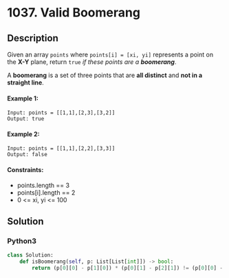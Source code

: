 # 1037. Valid Boomerang


## Description
Given an array `points` where `points[i] = [xi, yi]` represents a point on the **X-Y** plane, return `true` *if these points are a **boomerang***.

A **boomerang** is a set of three points that are **all distinct** and **not in a straight line**.

#### Example 1:
```
Input: points = [[1,1],[2,3],[3,2]]
Output: true
```

#### Example 2:
```
Input: points = [[1,1],[2,2],[3,3]]
Output: false
```

#### Constraints:
- points.length == 3
- points[i].length == 2
- 0 <= xi, yi <= 100


## Solution

### Python3
```python
class Solution:
    def isBoomerang(self, p: List[List[int]]) -> bool:
        return (p[0][0] - p[1][0]) * (p[0][1] - p[2][1]) != (p[0][0] - p[2][0]) * (p[0][1] - p[1][1])
```
